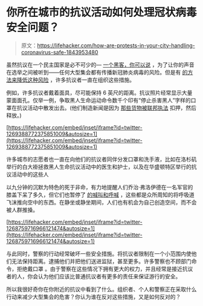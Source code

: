 # 你所在城市的抗议活动如何处理冠状病毒安全问题？

> 原文：<https://lifehacker.com/how-are-protests-in-your-city-handling-coronavirus-safe-1843953480>

虽然抗议在一个民主国家是必不可少的— [一个黑客，你可以说](https://lifehacker.com/protesting-is-a-hack-1843927165) ，为了让你的声音在选举之间被听到——任何大型集会都有传播新冠肺炎病毒的风险。但是有 [的方法来降低这种风险](https://vitals.lifehacker.com/how-to-protest-during-a-pandemic-1843885100) ，许多抗议者一直在组织这些措施。



例如，许多抗议者戴着面具，尽可能保持 6 英尺的距离。抗议照片经常显示大量蒙面面孔。仅举一例，争取黑人生命运动命令数千个印有“停止杀害黑人”字样的口罩在抗议活动中散发出去。(他们制造新闻是因为 [那些货物被联邦执法](https://www.sfgate.com/news/article/Oakland-masks-shipped-to-protestors-seized-15320231.php) 扣押，然后释放。)

 [https://lifehacker.com/embed/inset/iframe?id=twitter-1269388772375851009&autosize=1](https://lifehacker.com/embed/inset/iframe?id=twitter-1269388772375851009&autosize=1) 

许多城市的志愿者也一直在向他们的抗议者同伴分发口罩和洗手液，比如在洛杉矶举行的白大褂拯救黑人生命抗议活动中的医生和护士，以及在华盛顿特区举行的抗议活动中的这些人

以九分钟的沉默为特色的死于非命，有力地提醒人们乔治·弗洛伊德在一名军官的膝盖下呆了多久，但它们也暂停了 [的喊叫和呼喊](https://vitals.lifehacker.com/reduce-your-covid-19-risk-by-avoiding-gatherings-with-s-1843819330) ，这些都是众所周知的将呼吸道飞沫推向空中的东西。在静坐或静坐期间，人们也有机会为自己创造空间，而不会被人群推搡。

 [https://lifehacker.com/embed/inset/iframe?id=twitter-1268759716966121474&autosize=1](https://lifehacker.com/embed/inset/iframe?id=twitter-1268759716966121474&autosize=1) 

与此同时，警察的行动经常破坏一些安全措施。将抗议者限制在一个小范围内使他们无法保持距离。逮捕他们并把他们送进监狱，甚至更多。许多警察也不顾部门命令，拒绝戴口罩 。由于警察在这些情况下拥有更大的权力，并且经常是接近抗议者的人，你会认为他们应该比普通抗议者有更多的责任来保证游行的安全。

所以我很好奇你在你附近的抗议中看到了什么。组织者、个人和警察正在采取什么行动来减少大型集会的危害？你认为谁在反对这些措施，又是如何反对的？